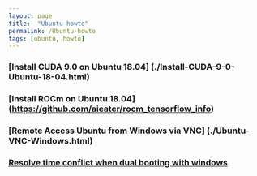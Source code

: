 ```yaml
---
layout: page
title:  "Ubuntu howto"
permalink: /Ubuntu-howto
tags: [ubuntu, howto]
---
```


### [Install CUDA 9.0 on Ubuntu 18.04] (./Install-CUDA-9-0-Ubuntu-18-04.html)

### [Install ROCm on Ubuntu 18.04] (https://github.com/aieater/rocm_tensorflow_info)

### [Remote Access Ubuntu from Windows via VNC] (./Ubuntu-VNC-Windows.html)

### [Resolve time conflict when dual booting with windows](./Fix-timezone-dual-boot)

